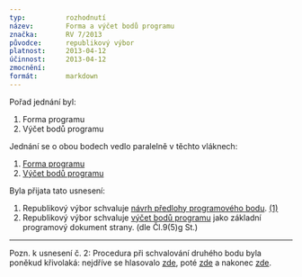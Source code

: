```yaml
---
typ:          rozhodnutí
název:        Forma a výčet bodů programu
značka:       RV 7/2013
původce:      republikový výbor
platnost:     2013-04-12
účinnost:     2013-04-12
zmocnění:     
formát:       markdown
---
```

Pořad jednání byl:

1. Forma programu
2.  Výčet bodů programu

Jednání se o obou bodech vedlo paralelně v těchto vláknech:

1. [Forma programu](https://forum.pirati.cz/republikovy-vybor-f248/rv-7-2013-forma-a-vycet-bodu-programu-t15848.html)
2. [Výčet bodů programu](https://forum.pirati.cz/republikovy-vybor-f248/rv-7-2013-2-vycet-bodu-programu-t15855.html)

Byla přijata tato usnesení:

1. Republikový výbor schvaluje [návrh předlohy programového bodu](http://www.pirati.cz/program/o_piratskem_programu). [(1)](https://forum.pirati.cz/hlasovani-republikoveho-vyboru-f578/rv-7-2013-hlasovani-o-forme-programovych-bodu-t15998-10.html)
2. Republikový výbor schvaluje [výčet bodů programu](https://www.pirati.cz/doku.php?id=program:start&rev=1363778494) jako základní programový dokument strany. (dle Čl.9(5)g St.)

----

Pozn. k usnesení č. 2: Procedura při schvalování druhého bodu byla poněkud křivolaká: nejdříve se hlasovalo [zde](https://forum.pirati.cz/hlasovani-republikoveho-vyboru-f578/rv-7-2013-vycet-bodu-programu-t15913.html), poté [zde](https://forum.pirati.cz/hlasovani-republikoveho-vyboru-f578/rv-7-2013-hlasovani-o-forme-programovych-bodu-t15998.html) a nakonec [zde](https://forum.pirati.cz/hlasovani-republikoveho-vyboru-f578/rv-7-2013-2-vycet-bodu-programu-2-opakovane-hlasovani-t16370.html).
